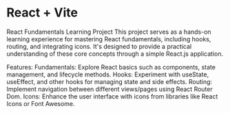 # React + Vite
React Fundamentals Learning Project
This project serves as a hands-on learning experience for mastering React fundamentals, including hooks, routing, and integrating icons. It's designed to provide a practical understanding of these core concepts through a simple React.js application.

Features:
Fundamentals: Explore React basics such as components, state management, and lifecycle methods.
Hooks: Experiment with useState, useEffect, and other hooks for managing state and side effects.
Routing: Implement navigation between different views/pages using React Router Dom.
Icons: Enhance the user interface with icons from libraries like React Icons or Font Awesome.
